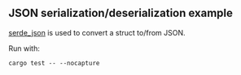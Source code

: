 JSON serialization/deserialization example
------------------------------------------

[serde_json](https://github.com/serde-rs/json) is used to convert a struct to/from JSON.

Run with:

    cargo test -- --nocapture
